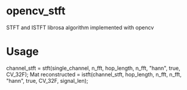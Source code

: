 # opencv_stft
STFT and ISTFT librosa algorithm implemented with opencv

# Usage

channel_stft = stft(single_channel, n_fft, hop_length, n_fft, "hann", true, CV_32F);
Mat reconstructed = istft(channel_stft, hop_length, n_fft, n_fft, "hann", true, CV_32F, signal_len);
